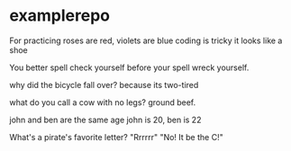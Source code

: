# examplerepo
For practicing
roses are red, violets are blue
coding is tricky
it looks like a shoe

You better spell check yourself before your spell wreck yourself.

why did the bicycle fall over? because its two-tired

what do you call a cow with no legs? ground beef.

john and ben are the same age
john is 20, ben is 22

What's a pirate's favorite letter? "Rrrrrr" "No! It be the C!"